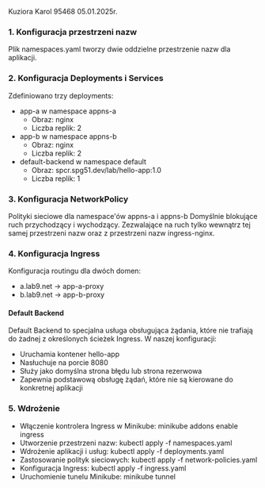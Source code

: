 Kuziora Karol 95468
05.01.2025r.

### 1. Konfiguracja przestrzeni nazw
Plik namespaces.yaml tworzy dwie oddzielne przestrzenie nazw dla aplikacji.

### 2. Konfiguracja Deployments i Services
Zdefiniowano trzy deployments:
- app-a w namespace appns-a
  - Obraz: nginx
  - Liczba replik: 2
- app-b w namespace appns-b
  - Obraz: nginx
  - Liczba replik: 2
- default-backend w namespace default
  - Obraz: spcr.spg51.dev/lab/hello-app:1.0
  - Liczba replik: 1

### 3. Konfiguracja NetworkPolicy
Polityki sieciowe dla namespace'ów appns-a i appns-b Domyślnie blokujące ruch przychodzący i wychodzący. Zezwalające na ruch tylko wewnątrz tej samej przestrzeni nazw oraz z przestrzeni nazw ingress-nginx.

### 4. Konfiguracja Ingress
Konfiguracja routingu dla dwóch domen:
- a.lab9.net -> app-a-proxy
- b.lab9.net -> app-b-proxy

#### Default Backend
Default Backend to specjalna usługa obsługująca żądania, które nie trafiają do żadnej z określonych ścieżek Ingress. W naszej konfiguracji:
- Uruchamia kontener hello-app
- Nasłuchuje na porcie 8080
- Służy jako domyślna strona błędu lub strona rezerwowa
- Zapewnia podstawową obsługę żądań, które nie są kierowane do konkretnej aplikacji

### 5. Wdrożenie
- Włączenie kontrolera Ingress w Minikube: minikube addons enable ingress
- Utworzenie przestrzeni nazw: kubectl apply -f namespaces.yaml
- Wdrożenie aplikacji i usług: kubectl apply -f deployments.yaml
- Zastosowanie polityk sieciowych: kubectl apply -f network-policies.yaml
- Konfiguracja Ingress: kubectl apply -f ingress.yaml
- Uruchomienie tunelu Minikube: minikube tunnel


